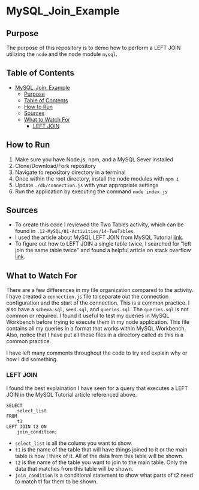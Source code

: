 # MySQL_Join_Example

## Purpose

The purpose of this repository is to demo how to perform a LEFT JOIN utilizing the `node` and the node module `mysql`.

## Table of Contents

- [MySQL_Join_Example](#mysql_join_example)
  - [Purpose](#purpose)
  - [Table of Contents](#table-of-contents)
  - [How to Run](#how-to-run)
  - [Sources](#sources)
  - [What to Watch For](#what-to-watch-for)
    - [LEFT JOIN](#left-join)

## How to Run

1. Make sure you have Node.js, npm, and a MySQL Sever installed
2. Clone/Download/Fork repository
3. Navigate to repository directory in a terminal
4. Once within the root directory, install the node modules with `npm i`
5. Update `./db/connection.js` with your appropriate settings
6. Run the application by executing the command `node index.js`

## Sources

- To create this code I reviewed the Two Tables activity, which can be found in `.12-MySQL/01-Activities/14-TwoTables`.
- I used the article about MySQL LEFT JOIN from MySQL Tutorial [link](https://www.mysqltutorial.org/mysql-left-join.aspx).
- To figure out how to LEFT JOIN a single table twice, I searched for "left join the same table twice" and found a helpful article on stack overflow [link](https://stackoverflow.com/questions/199953/how-do-you-join-on-the-same-table-twice-in-mysql).

## What to Watch For

There are a few differences in my file organization compared to the activity. I have created a `connection.js` file to separate out the connection configuration and the start of the connection. This is a common practice. I also have a `schema.sql`, `seed.sql`, and `queries.sql`. The `queries.sql` is not common or required. I found it useful to test my queries in MySQL Workbench before trying to execute them in my node application. This file contains all my queries in a format that works within MySQL Workbench. Also, notice that I have put all these files in a directory called `db` this is a common practice.

I have left many comments throughout the code to try and explain why or how I did something.

### LEFT JOIN

I found the best explaination I have seen for a query that executes a LEFT JOIN in the MySQL Tutorial article referenced above.

```<
SELECT
    select_list
FROM
    t1
LEFT JOIN t2 ON
    join_condition;

```

- `select_list` is all the colums you want to show.
- `t1` is the name of the table that will have things joined to it or the main table is how I think of it. All of the data from this table will be shown.
- `t2` is the name of the table you want to join to the main table. Only the data that matches from this table will be shown.
- `join_condition` is a conditional statement to show what parts of t2 need to match t1 for them to be shown.
